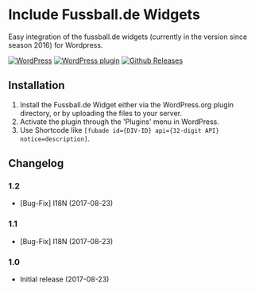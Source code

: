 # Include Fussball.de Widgets #

Easy integration of the fussball.de widgets (currently in the version since season 2016) for Wordpress.

[![WordPress](https://img.shields.io/wordpress/v/include-fussball-de-widgets.svg?style=flat-square)](https://de.wordpress.org/plugins/include-fussball-de-widgets)
[![WordPress plugin](https://img.shields.io/wordpress/plugin/v/include-fussball-de-widgets.svg?style=flat-square)](https://de.wordpress.org/plugins/include-fussball-de-widgets)
[![Github Releases](https://img.shields.io/github/release/mheob/include-fussball-de-widgets.svg?style=flat-square)](https://github.com/mheob/include-fussball-de-widgets/releases)

## Installation ##
1. Install the Fussball.de Widget either via the WordPress.org plugin directory, or by uploading the files to your server.
1. Activate the plugin through the 'Plugins' menu in WordPress.
1. Use Shortcode like `[fubade id={DIV-ID} api={32-digit API} notice=description]`.

## Changelog ##
### 1.2 ###
* [Bug-Fix] I18N (2017-08-23)

### 1.1 ###
* [Bug-Fix] I18N (2017-08-23)

### 1.0 ###
* Initial release (2017-08-23)
